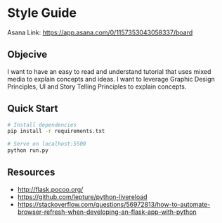 # Style Guide

Asana Link: https://app.asana.com/0/1157353043058337/board


## Objecive
I want to have an easy to read and understand tutorial that uses mixed media to explain concepts and ideas. I want to leverage Graphic Design Principles, UI and Story Telling Principles to explain concepts.

## Quick Start

```bash
# Install dependencies
pip install -r requirements.txt

# Serve on localhost:5500
python run.py
```

## Resources
- http://flask.pocoo.org/
- https://github.com/lepture/python-livereload
- https://stackoverflow.com/questions/56972813/how-to-automate-browser-refresh-when-developing-an-flask-app-with-python